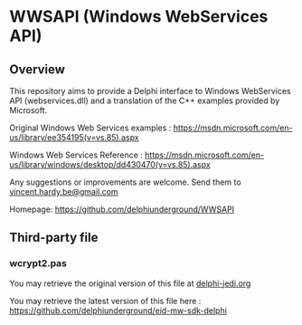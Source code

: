 # WWSAPI (Windows WebServices API)

## Overview

This repository aims to provide a Delphi interface to Windows WebServices API
(webservices.dll) and a translation of the C++ examples provided by Microsoft.

Original Windows Web Services examples :
https://msdn.microsoft.com/en-us/library/ee354195(v=vs.85).aspx

Windows Web Services Reference :
https://msdn.microsoft.com/en-us/library/windows/desktop/dd430470(v=vs.85).aspx

Any suggestions or improvements are welcome.
Send them to vincent.hardy.be@gmail.com

Homepage: https://github.com/delphiunderground/WWSAPI

## Third-party file

### wcrypt2.pas

You may retrieve the original version of this file at 
[delphi-jedi.org](https://sourceforge.net/p/projectjedi/website/HEAD/tree/trunk/delphi-jedi.org/www/files/api/CryptoAPI2.zip?format=raw)

You may retrieve the latest version of this file here : 
https://github.com/delphiunderground/eid-mw-sdk-delphi


